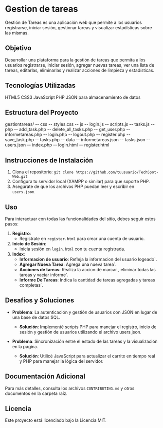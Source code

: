 # Gestion de tareas

Gestión de Tareas es una aplicación web que permite a los usuarios registrarse, iniciar sesión, gestionar tareas y visualizar estadísticas sobre las mismas. 

## Objetivo

Desarrollar una plataforma para la gestión de tareas que permita a los usuarios registrarse, iniciar sesión, agregar nuevas tareas, ver una lista de tareas, editarlas, eliminarlas y realizar acciones de limpieza y estadísticas.

## Tecnologías Utilizadas

HTML5
CSS3
JavaScript
PHP
JSON para almacenamiento de datos

## Estructura del Proyecto

gestiontareas/
-- css
-- styles.css
-- js
-- login.js
-- scripts.js
-- tasks.js
-- php
-- add_task.php
-- delete_all_tasks.php
-- get_user.php
-- informetareas.php
-- login.php
-- logout.php
-- register.php
-- save_task.php
-- tasks.php
-- data
-- informetareas.json
-- tasks.json
-- users.json
-- index.php
-- login.html
-- register.html



## Instrucciones de Instalación

1. Clona el repositorio: `git clone https://github.com/tuusuario/TechSpot-Web.git`
2. Configura tu servidor local (XAMPP o similar) para que soporte PHP.
3. Asegúrate de que los archivos PHP puedan leer y escribir en `users.json`.

## Uso

Para interactuar con todas las funcionalidades del sitio, debes seguir estos pasos:

1. **Registro**:
   - Regístrate en `register.html` para crear una cuenta de usuario.
2. **Inicio de Sesión**:
   - Inicia sesión en `login.html` con tu cuenta registrada.
3. **Index**:
   - **Informacion de usuario**: Refleja la informacion del usuario logeado`.
   - **Agregar Nueva Tarea**: Agrega una nueva tarea`.
   - **Acciones de tareas**: Realiza la accion de marcar , eliminar todas las tareas y vaciar informe`.
   - **Informe De Tareas**: Indica la cantidad de tareas agregadas y tareas completas`.

## Desafíos y Soluciones

- **Problema**: La autenticación y gestión de usuarios con JSON en lugar de una base de datos SQL.
  - **Solución**: Implementé scripts PHP para manejar el registro, inicio de sesión y gestión de usuarios utilizando el archivo users.json.

- **Problema**: Sincronización entre el estado de las tareas y la visualización en la página.
  - **Solución**: Utilicé JavaScript para actualizar el carrito en tiempo real y PHP para manejar la lógica del servidor.

## Documentación Adicional

Para más detalles, consulta los archivos `CONTRIBUTING.md` y otros documentos en la carpeta raíz.

## Licencia

Este proyecto está licenciado bajo la Licencia MIT.

